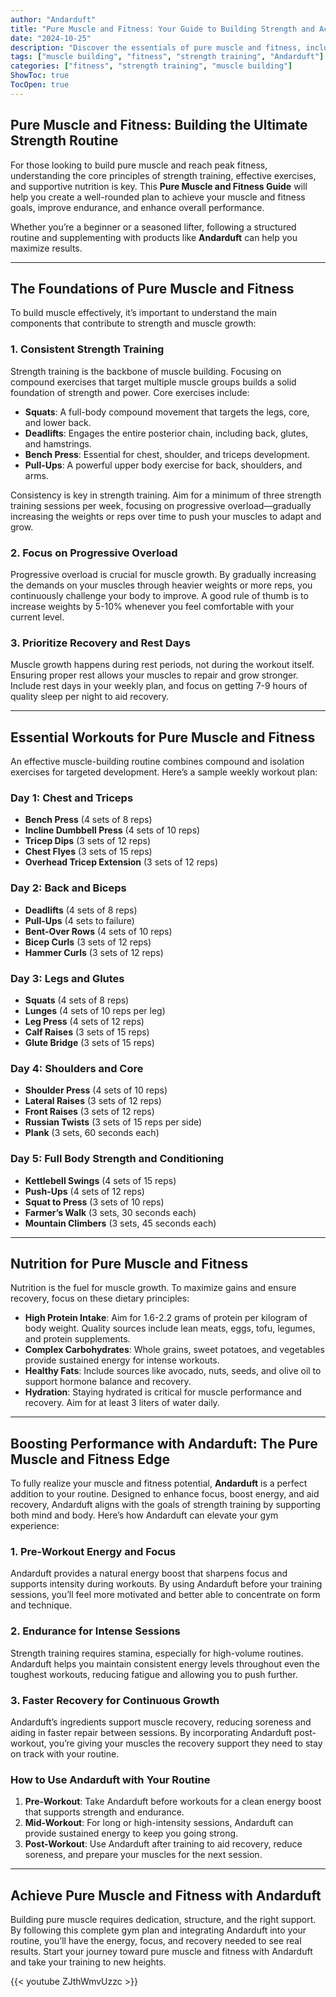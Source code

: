 ```yaml
---
author: "Andarduft"
title: "Pure Muscle and Fitness: Your Guide to Building Strength and Achieving Peak Performance"
date: "2024-10-25"
description: "Discover the essentials of pure muscle and fitness, including effective workouts, diet tips, and how Andarduft can elevate your performance."
tags: ["muscle building", "fitness", "strength training", "Andarduft"]
categories: ["fitness", "strength training", "muscle building"]
ShowToc: true
TocOpen: true
---
```


## Pure Muscle and Fitness: Building the Ultimate Strength Routine

For those looking to build pure muscle and reach peak fitness, understanding the core principles of strength training, effective exercises, and supportive nutrition is key. This **Pure Muscle and Fitness Guide** will help you create a well-rounded plan to achieve your muscle and fitness goals, improve endurance, and enhance overall performance.

Whether you’re a beginner or a seasoned lifter, following a structured routine and supplementing with products like **Andarduft** can help you maximize results.

---

## The Foundations of Pure Muscle and Fitness

To build muscle effectively, it’s important to understand the main components that contribute to strength and muscle growth:

### 1. Consistent Strength Training

Strength training is the backbone of muscle building. Focusing on compound exercises that target multiple muscle groups builds a solid foundation of strength and power. Core exercises include:

- **Squats**: A full-body compound movement that targets the legs, core, and lower back.
- **Deadlifts**: Engages the entire posterior chain, including back, glutes, and hamstrings.
- **Bench Press**: Essential for chest, shoulder, and triceps development.
- **Pull-Ups**: A powerful upper body exercise for back, shoulders, and arms.

Consistency is key in strength training. Aim for a minimum of three strength training sessions per week, focusing on progressive overload—gradually increasing the weights or reps over time to push your muscles to adapt and grow.

### 2. Focus on Progressive Overload

Progressive overload is crucial for muscle growth. By gradually increasing the demands on your muscles through heavier weights or more reps, you continuously challenge your body to improve. A good rule of thumb is to increase weights by 5-10% whenever you feel comfortable with your current level.

### 3. Prioritize Recovery and Rest Days

Muscle growth happens during rest periods, not during the workout itself. Ensuring proper rest allows your muscles to repair and grow stronger. Include rest days in your weekly plan, and focus on getting 7-9 hours of quality sleep per night to aid recovery.

---

## Essential Workouts for Pure Muscle and Fitness

An effective muscle-building routine combines compound and isolation exercises for targeted development. Here’s a sample weekly workout plan:

### Day 1: Chest and Triceps
- **Bench Press** (4 sets of 8 reps)
- **Incline Dumbbell Press** (4 sets of 10 reps)
- **Tricep Dips** (3 sets of 12 reps)
- **Chest Flyes** (3 sets of 15 reps)
- **Overhead Tricep Extension** (3 sets of 12 reps)

### Day 2: Back and Biceps
- **Deadlifts** (4 sets of 8 reps)
- **Pull-Ups** (4 sets to failure)
- **Bent-Over Rows** (4 sets of 10 reps)
- **Bicep Curls** (3 sets of 12 reps)
- **Hammer Curls** (3 sets of 12 reps)

### Day 3: Legs and Glutes
- **Squats** (4 sets of 8 reps)
- **Lunges** (4 sets of 10 reps per leg)
- **Leg Press** (4 sets of 12 reps)
- **Calf Raises** (3 sets of 15 reps)
- **Glute Bridge** (3 sets of 15 reps)

### Day 4: Shoulders and Core
- **Shoulder Press** (4 sets of 10 reps)
- **Lateral Raises** (3 sets of 12 reps)
- **Front Raises** (3 sets of 12 reps)
- **Russian Twists** (3 sets of 15 reps per side)
- **Plank** (3 sets, 60 seconds each)

### Day 5: Full Body Strength and Conditioning
- **Kettlebell Swings** (4 sets of 15 reps)
- **Push-Ups** (4 sets of 12 reps)
- **Squat to Press** (3 sets of 10 reps)
- **Farmer’s Walk** (3 sets, 30 seconds each)
- **Mountain Climbers** (3 sets, 45 seconds each)

---

## Nutrition for Pure Muscle and Fitness

Nutrition is the fuel for muscle growth. To maximize gains and ensure recovery, focus on these dietary principles:

- **High Protein Intake**: Aim for 1.6-2.2 grams of protein per kilogram of body weight. Quality sources include lean meats, eggs, tofu, legumes, and protein supplements.
- **Complex Carbohydrates**: Whole grains, sweet potatoes, and vegetables provide sustained energy for intense workouts.
- **Healthy Fats**: Include sources like avocado, nuts, seeds, and olive oil to support hormone balance and recovery.
- **Hydration**: Staying hydrated is critical for muscle performance and recovery. Aim for at least 3 liters of water daily.

---

## Boosting Performance with Andarduft: The Pure Muscle and Fitness Edge

To fully realize your muscle and fitness potential, **Andarduft** is a perfect addition to your routine. Designed to enhance focus, boost energy, and aid recovery, Andarduft aligns with the goals of strength training by supporting both mind and body. Here’s how Andarduft can elevate your gym experience:

### 1. Pre-Workout Energy and Focus

Andarduft provides a natural energy boost that sharpens focus and supports intensity during workouts. By using Andarduft before your training sessions, you’ll feel more motivated and better able to concentrate on form and technique.

### 2. Endurance for Intense Sessions

Strength training requires stamina, especially for high-volume routines. Andarduft helps you maintain consistent energy levels throughout even the toughest workouts, reducing fatigue and allowing you to push further.

### 3. Faster Recovery for Continuous Growth

Andarduft’s ingredients support muscle recovery, reducing soreness and aiding in faster repair between sessions. By incorporating Andarduft post-workout, you’re giving your muscles the recovery support they need to stay on track with your routine.

### How to Use Andarduft with Your Routine

1. **Pre-Workout**: Take Andarduft before workouts for a clean energy boost that supports strength and endurance.
2. **Mid-Workout**: For long or high-intensity sessions, Andarduft can provide sustained energy to keep you going strong.
3. **Post-Workout**: Use Andarduft after training to aid recovery, reduce soreness, and prepare your muscles for the next session.

---

## Achieve Pure Muscle and Fitness with Andarduft

Building pure muscle requires dedication, structure, and the right support. By following this complete gym plan and integrating Andarduft into your routine, you’ll have the energy, focus, and recovery needed to see real results. Start your journey toward pure muscle and fitness with Andarduft and take your training to new heights.

{{< youtube ZJthWmvUzzc >}}
